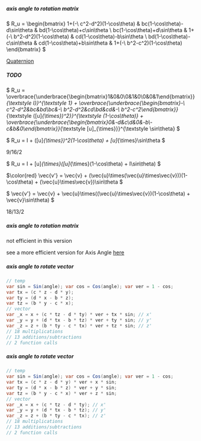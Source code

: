 ##### axis angle to rotation matrix

$ R_u = \begin{bmatrix} 1+(-\ c^2-d^2)(1-\cos\theta) & bc(1-\cos\theta)-d\sin\theta & bd(1-\cos\theta)+c\sin\theta \\ bc(1-\cos\theta)+d\sin\theta & 1+(-\ b^2-d^2)(1-\cos\theta) & cd(1-\cos\theta)-b\sin\theta \\ bd(1-\cos\theta)-c\sin\theta & cd(1-\cos\theta)+b\sin\theta & 1+(-\ b^2-c^2)(1-\cos\theta) \end{bmatrix} $

[Quaternion](Quaternion.md)

##### TODO

$ R_u = \overbrace{\underbrace{\begin{bmatrix}1&0&0\\0&1&0\\0&0&1\end{bmatrix}}_{\textstyle I}}^{\textstyle 1} + \overbrace{\underbrace{\begin{bmatrix}-\ c^2-d^2&bc&bd\\bc&-\ b^2-d^2&cd\\bd&cd&-\ b^2-c^2\end{bmatrix}}_{\textstyle ([u]_{\times})^2}}^{\textstyle (1-\cos\theta)} + \overbrace{\underbrace{\begin{bmatrix}0&-d&c\\d&0&-b\\-c&b&0\end{bmatrix}}_{\textstyle [u]_{\times}}}^{\textstyle \sin\theta} $

$ R_u = I + ([u]_{\times})^2(1-\cos\theta) + [u]_{\times}\sin\theta $

9/16/2

$ R_u = I + [u]_{\times}([u]_{\times}(1-\cos\theta) + I\sin\theta) $

$\color{red} \vec{v'} = \vec{v} + (\vec{u}\times(\vec{u}\times\vec{v}))(1-\cos\theta) + (\vec{u}\times\vec{v})\sin\theta $

$ \vec{v'} = \vec{v} + \vec{u}\times((\vec{u}\times\vec{v})(1-\cos\theta) + \vec{v}\sin\theta) $

18/13/2

##### axis angle to rotation matrix

not efficient in this version

see a more efficient version for Axis Angle [here](AxisAngle.md)

##### axis angle to rotate vector

```csharp
// temp
var sin = Sin(angle); var cos = Cos(angle); var ver = 1 - cos;
var tx = (c * z - d * y);
var ty = (d * x - b * z);
var tz = (b * y - c * x);
// vector
var _x = x + (c * tz - d * ty) * ver + tx * sin; // x'
var _y = y + (d * tx - b * tz) * ver + ty * sin; // y'
var _z = z + (b * ty - c * tx) * ver + tz * sin; // z'
// 18 multiplications
// 13 additions/subtractions
// 2 function calls
```

##### axis angle to rotate vector

```csharp
// temp
var sin = Sin(angle); var cos = Cos(angle); var ver = 1 - cos;
var tx = (c * z - d * y) * ver + x * sin;
var ty = (d * x - b * z) * ver + y * sin;
var tz = (b * y - c * x) * ver + z * sin;
// vector
var _x = x + (c * tz - d * ty); // x'
var _y = y + (d * tx - b * tz); // y'
var _z = z + (b * ty - c * tx); // z'
// 18 multiplications
// 13 additions/subtractions
// 2 function calls
```

